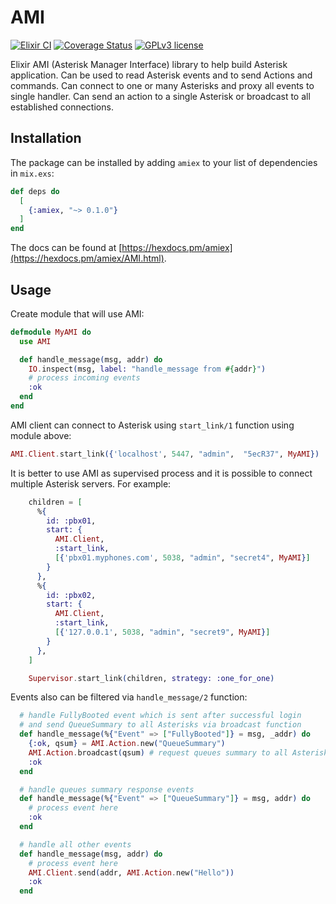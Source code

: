 # AMI
[![Elixir CI](https://github.com/staskobzar/amiex/actions/workflows/elixir.yml/badge.svg)](https://github.com/staskobzar/amiex/actions/workflows/elixir.yml)
[![Coverage Status](https://coveralls.io/repos/github/staskobzar/amiex/badge.svg?branch=master)](https://coveralls.io/github/staskobzar/amiex?branch=master)
[![GPLv3 license](https://img.shields.io/badge/License-GPLv3-blue.svg)](https://github.com/staskobzar/exfastagi/blob/master/LICENSE)

Elixir AMI (Asterisk Manager Interface) library to help build Asterisk application.
Can be used to read Asterisk events and to send Actions and commands.
Can connect to one or many Asterisks and proxy all events to single handler.
Can send an action to a single Asterisk or broadcast to all established connections.

## Installation

The package can be installed by adding `amiex` to your list of dependencies in `mix.exs`:

```elixir
def deps do
  [
    {:amiex, "~> 0.1.0"}
  ]
end
```

The docs can be found at [https://hexdocs.pm/amiex](https://hexdocs.pm/amiex/AMI.html).

## Usage

Create module that will use AMI:
```elixir
defmodule MyAMI do
  use AMI

  def handle_message(msg, addr) do
    IO.inspect(msg, label: "handle_message from #{addr}")
    # process incoming events
    :ok
  end
end
```

AMI client can connect to Asterisk using ```start_link/1``` function using module above:

```elixir
AMI.Client.start_link({'localhost', 5447, "admin",  "5ecR37", MyAMI})
```

It is better to use AMI as supervised process and it is possible to connect
multiple Asterisk servers. For example:

```elixir
    children = [
      %{
        id: :pbx01,
        start: {
          AMI.Client,
          :start_link,
          [{'pbx01.myphones.com', 5038, "admin", "secret4", MyAMI}]
        }
      },
      %{
        id: :pbx02,
        start: {
          AMI.Client,
          :start_link,
          [{'127.0.0.1', 5038, "admin", "secret9", MyAMI}]
        }
      },
    ]

    Supervisor.start_link(children, strategy: :one_for_one)
```

Events also can be filtered via ```handle_message/2``` function:

```elixir
  # handle FullyBooted event which is sent after successful login
  # and send QueueSummary to all Asterisks via broadcast function
  def handle_message(%{"Event" => ["FullyBooted"]} = msg, _addr) do
    {:ok, qsum} = AMI.Action.new("QueueSummary")
    AMI.Action.broadcast(qsum) # request queues summary to all Asterisks
    :ok
  end

  # handle queues summary response events
  def handle_message(%{"Event" => ["QueueSummary"]} = msg, addr) do
    # process event here
    :ok
  end

  # handle all other events
  def handle_message(msg, addr) do
    # process event here
    AMI.Client.send(addr, AMI.Action.new("Hello"))
    :ok
  end
```
